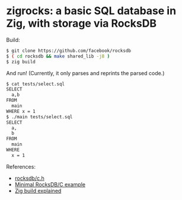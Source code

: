 # zigrocks: a basic SQL database in Zig, with storage via RocksDB

Build:

```bash
$ git clone https://github.com/facebook/rocksdb
$ ( cd rocksdb && make shared_lib -j8 )
$ zig build
```

And run! (Currently, it only parses and reprints the parsed code.)

```bash
$ cat tests/select.sql
SELECT
  a,b
FROM
  main
WHERE x = 1
$ ./main tests/select.sql
SELECT
  a,
  b
FROM
  main
WHERE
  x = 1
```

References:
* [rocksdb/c.h](https://github.com/facebook/rocksdb/blob/main/include/rocksdb/c.h)
* [Minimal RocksDB/C example](https://gist.github.com/nitingupta910/4640638be7e7ad39c41e)
* [Zig build explained](https://zig.news/xq/zig-build-explained-part-3-1ima)
